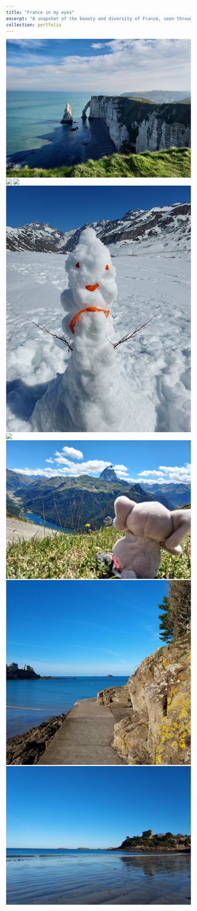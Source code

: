 ```yaml
---
title: "France in my eyes"
excerpt: "A snapshot of the beauty and diversity of France, seen through my eyes.<br/><img src='/images/IMG2.jpg'>"
collection: portfolio
---
```



<!-- <img src='/images/IMG1.jpg'> -->

<img src='/images/IMG2.jpg'>

<img src='/images/IMG3.jpg'>

<!-- <img src='/images/IMG4.jpg'> -->

<img src='/images/20220728_140757.jpg'>

<img src='/images/20230219_130706.jpg'>

<img src='/images/20230726_154152.jpg'>

<img src='/images/20230726_155417.jpg'>

<img src='/images/20221227_135445_07.jpg'>

<img src='/images/20221227_131932.jpg'>

